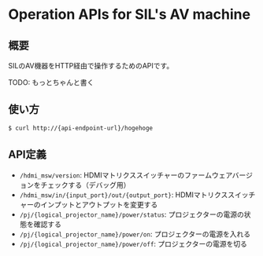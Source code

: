 # Operation APIs for SIL's AV machine

## 概要

SILのAV機器をHTTP経由で操作するためのAPIです。

TODO: もっとちゃんと書く

## 使い方

```bash
$ curl http://{api-endpoint-url}/hogehoge
```

## API定義

- `/hdmi_msw/version`: HDMIマトリクススイッチャーのファームウェアバージョンをチェックする（デバッグ用）
- `/hdmi_msw/in/{input_port}/out/{output_port}`: HDMIマトリクススイッチャーのインプットとアウトプットを変更する
- `/pj/{logical_projector_name}/power/status`: プロジェクターの電源の状態を確認する
- `/pj/{logical_projector_name}/power/on`: プロジェクターの電源を入れる
- `/pj/{logical_projector_name}/power/off`: プロジェクターの電源を切る
 